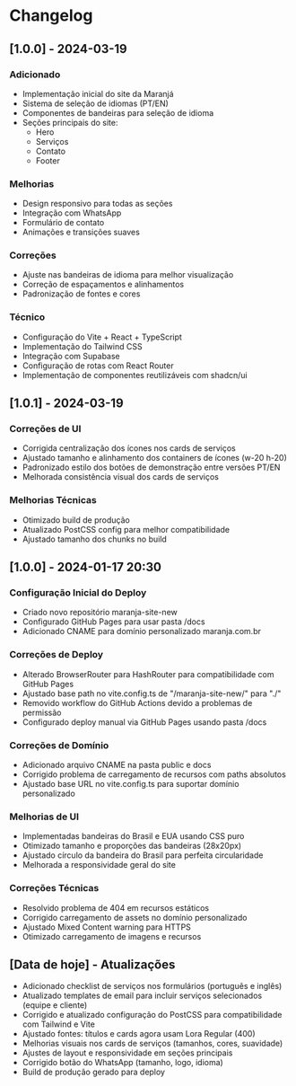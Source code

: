 # Changelog

## [1.0.0] - 2024-03-19

### Adicionado
- Implementação inicial do site da Maranjá
- Sistema de seleção de idiomas (PT/EN)
- Componentes de bandeiras para seleção de idioma
- Seções principais do site:
  - Hero
  - Serviços
  - Contato
  - Footer

### Melhorias
- Design responsivo para todas as seções
- Integração com WhatsApp
- Formulário de contato
- Animações e transições suaves

### Correções
- Ajuste nas bandeiras de idioma para melhor visualização
- Correção de espaçamentos e alinhamentos
- Padronização de fontes e cores

### Técnico
- Configuração do Vite + React + TypeScript
- Implementação do Tailwind CSS
- Integração com Supabase
- Configuração de rotas com React Router
- Implementação de componentes reutilizáveis com shadcn/ui

## [1.0.1] - 2024-03-19

### Correções de UI
- Corrigida centralização dos ícones nos cards de serviços
- Ajustado tamanho e alinhamento dos containers de ícones (w-20 h-20)
- Padronizado estilo dos botões de demonstração entre versões PT/EN
- Melhorada consistência visual dos cards de serviços

### Melhorias Técnicas
- Otimizado build de produção
- Atualizado PostCSS config para melhor compatibilidade
- Ajustado tamanho dos chunks no build

## [1.0.0] - 2024-01-17 20:30

### Configuração Inicial do Deploy
- Criado novo repositório maranja-site-new
- Configurado GitHub Pages para usar pasta /docs
- Adicionado CNAME para domínio personalizado maranja.com.br

### Correções de Deploy
- Alterado BrowserRouter para HashRouter para compatibilidade com GitHub Pages
- Ajustado base path no vite.config.ts de "/maranja-site-new/" para "./"
- Removido workflow do GitHub Actions devido a problemas de permissão
- Configurado deploy manual via GitHub Pages usando pasta /docs

### Correções de Domínio
- Adicionado arquivo CNAME na pasta public e docs
- Corrigido problema de carregamento de recursos com paths absolutos
- Ajustado base URL no vite.config.ts para suportar domínio personalizado

### Melhorias de UI
- Implementadas bandeiras do Brasil e EUA usando CSS puro
- Otimizado tamanho e proporções das bandeiras (28x20px)
- Ajustado círculo da bandeira do Brasil para perfeita circularidade
- Melhorada a responsividade geral do site

### Correções Técnicas
- Resolvido problema de 404 em recursos estáticos
- Corrigido carregamento de assets no domínio personalizado
- Ajustado Mixed Content warning para HTTPS
- Otimizado carregamento de imagens e recursos

## [Data de hoje] - Atualizações

- Adicionado checklist de serviços nos formulários (português e inglês)
- Atualizado templates de email para incluir serviços selecionados (equipe e cliente)
- Corrigido e atualizado configuração do PostCSS para compatibilidade com Tailwind e Vite
- Ajustado fontes: títulos e cards agora usam Lora Regular (400)
- Melhorias visuais nos cards de serviços (tamanhos, cores, suavidade)
- Ajustes de layout e responsividade em seções principais
- Corrigido botão do WhatsApp (tamanho, logo, idioma)
- Build de produção gerado para deploy 